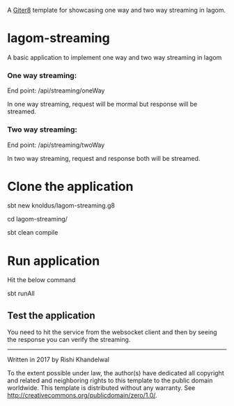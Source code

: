 A [Giter8][g8] template for showcasing one way and two way streaming in lagom.

# lagom-streaming
A basic application to implement one way and two way streaming in lagom

### One way streaming:
End point: /api/streaming/oneWay

In one way streaming, request will be mormal but response will be streamed.

### Two way streaming:
End point: /api/streaming/twoWay

In two way streaming, request and response both will be streamed.

# Clone the application
sbt new knoldus/lagom-streaming.g8

cd lagom-streaming/

sbt clean compile

# Run application
Hit the below command

sbt runAll

## Test the application
You need to hit the service from the websocket client and then by seeing the response 
you can verify the streaming.

----------------
Written in 2017​ by Rishi Khandelwal

To the extent possible under law, the author(s) have dedicated all copyright and related
and neighboring rights to this template to the public domain worldwide.
This template is distributed without any warranty. See <http://creativecommons.org/publicdomain/zero/1.0/>.

[g8]: http://www.foundweekends.org/giter8/
